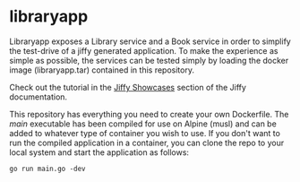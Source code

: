 # libraryapp

Libraryapp exposes a Library service and a Book service in order to simplify the test-drive of a jiffy generated application.  To make the experience as simple as possible, the services can be tested simply by loading the docker image (libraryapp.tar) contained in this repository.

Check out the tutorial in the [Jiffy Showcases](https://1414c.github.io/jiffy/showcase/#simple-application-to-demonstrate-relationships) section of the Jiffy documentation.

This repository has everything you need to create your own Dockerfile.  The *main* executable has been compiled for use on Alpine (musl) and can be added to whatever type of container you wish to use.  If you don't want to run the compiled application in a container, you can clone the repo to your local system and start the application as follows:

```code
go run main.go -dev
```

